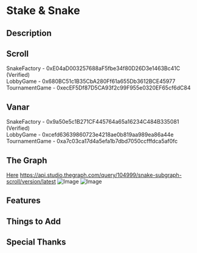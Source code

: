 # Stake & Snake

## Description

## Scroll
SnakeFactory - 0xE04aD003257688aF5fbe34f80D26D3e1463Bc41C (Verified)
<br />
LobbyGame - 0x680BC51c1B35CbA280Ff61a655Db3612BCE45977
<br />
TournamentGame - 0xecEF5Df87D5CA93f2c99F955e0320EF65cf6dC84

## Vanar
SnakeFactory - 0x9a50e5c1B271CF445764a65a16234C484B335081 (Verified)
<br />
LobbyGame - 0xcefd63639860723e4218ae0b819aa989ea86a44e 
<br />
TournamentGame - 0xa7c03ca17d4a5efa1b7dbd7050ccfffdca5af0fc

## The Graph
[Here](packages/snake-subgraph-scroll/)
https://api.studio.thegraph.com/query/104999/snake-subgraph-scroll/version/latest
![Image](https://github.com/user-attachments/assets/53d92c92-5ebb-4e9c-8424-3a9b43574171)
![Image](https://github.com/user-attachments/assets/4f3cc951-f8b7-4b02-afbc-30f234479354)
## Features

## Things to Add

## Special Thanks
